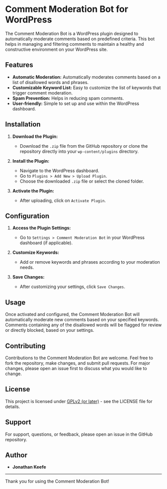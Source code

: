 # Comment Moderation Bot for WordPress

The Comment Moderation Bot is a WordPress plugin designed to automatically moderate comments based on predefined criteria. This bot helps in managing and filtering comments to maintain a healthy and constructive environment on your WordPress site.

## Features

- **Automatic Moderation:** Automatically moderates comments based on a list of disallowed words and phrases.
- **Customizable Keyword List:** Easy to customize the list of keywords that trigger comment moderation.
- **Spam Prevention:** Helps in reducing spam comments.
- **User-friendly:** Simple to set up and use within the WordPress dashboard.

## Installation

1. **Download the Plugin:**
   - Download the `.zip` file from the GitHub repository or clone the repository directly into your `wp-content/plugins` directory.

2. **Install the Plugin:**
   - Navigate to the WordPress dashboard.
   - Go to `Plugins > Add New > Upload Plugin`.
   - Choose the downloaded `.zip` file or select the cloned folder.

3. **Activate the Plugin:**
   - After uploading, click on `Activate Plugin`.

## Configuration

1. **Access the Plugin Settings:**
   - Go to `Settings > Comment Moderation Bot` in your WordPress dashboard (if applicable).

2. **Customize Keywords:**
   - Add or remove keywords and phrases according to your moderation needs.

3. **Save Changes:**
   - After customizing your settings, click `Save Changes`.

## Usage

Once activated and configured, the Comment Moderation Bot will automatically moderate new comments based on your specified keywords. Comments containing any of the disallowed words will be flagged for review or directly blocked, based on your settings.

## Contributing

Contributions to the Comment Moderation Bot are welcome. Feel free to fork the repository, make changes, and submit pull requests. For major changes, please open an issue first to discuss what you would like to change.

## License

This project is licensed under [GPLv2 (or later)](https://www.gnu.org/licenses/old-licenses/gpl-2.0.en.html) - see the LICENSE file for details.

## Support

For support, questions, or feedback, please open an issue in the GitHub repository.

## Author

- **Jonathan Keefe**

---

Thank you for using the Comment Moderation Bot!
